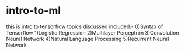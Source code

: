 # intro-to-ml
this is intro to tensorflow
topics discussed included:-
0)Syntax of Tensorflow
1)Logistic Regression
2)Multilayer Perceptron
3)Convolution Neural Network
4)Natural Language Processing
5)Recurrent Neural Network
